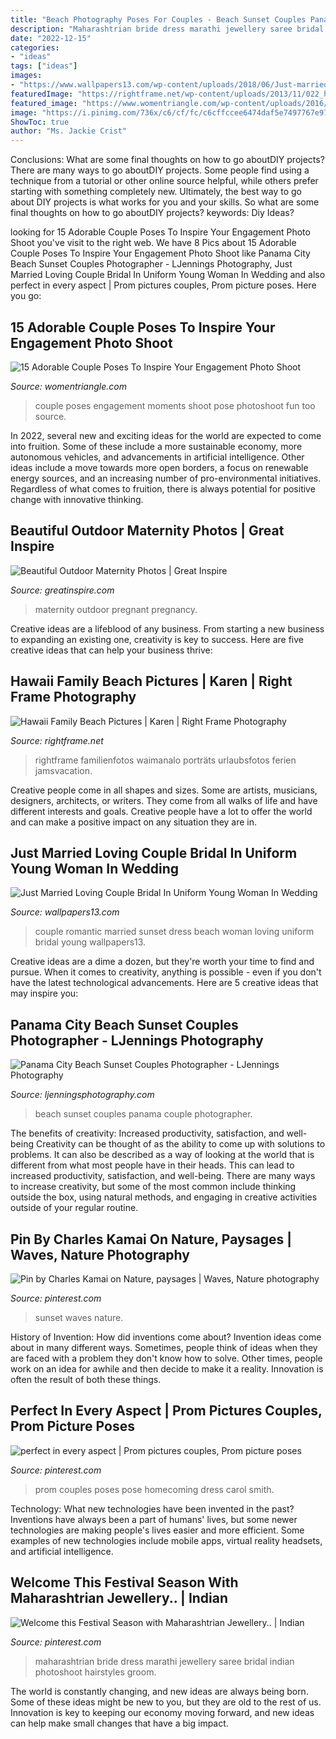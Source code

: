 ```yaml
---
title: "Beach Photography Poses For Couples - Beach Sunset Couples Panama Couple Photographer"
description: "Maharashtrian bride dress marathi jewellery saree bridal indian photoshoot hairstyles groom"
date: "2022-12-15"
categories:
- "ideas"
tags: ["ideas"]
images:
- "https://www.wallpapers13.com/wp-content/uploads/2018/06/Just-married-loving-couple-bridal-in-uniform-young-woman-in-wedding-dress-sunset-beach-romantic-couple-Hd-Wallpaper-2560x1600-1920x1440.jpg"
featuredImage: "https://rightframe.net/wp-content/uploads/2013/11/022_hawaii-family-beach-pictures.jpg"
featured_image: "https://www.womentriangle.com/wp-content/uploads/2016/07/chilling-moments.jpg"
image: "https://i.pinimg.com/736x/c6/cf/fc/c6cffccee6474daf5e7497767e971391--red-sunset-fall-over.jpg"
ShowToc: true
author: "Ms. Jackie Crist"
---
```



Conclusions: What are some final thoughts on how to go aboutDIY projects?
There are many ways to go aboutDIY projects. Some people find using a technique from a tutorial or other online source helpful, while others prefer starting with something completely new. Ultimately, the best way to go about DIY projects is what works for you and your skills. So what are some final thoughts on how to go aboutDIY projects? keywords: Diy Ideas?

	

		
looking for 15 Adorable Couple Poses To Inspire Your Engagement Photo Shoot you've visit to the right web. We have 8 Pics about 15 Adorable Couple Poses To Inspire Your Engagement Photo Shoot like Panama City Beach Sunset Couples Photographer - LJennings Photography, Just Married Loving Couple Bridal In Uniform Young Woman In Wedding and also perfect in every aspect | Prom pictures couples, Prom picture poses. Here you go:
		
    
## 15 Adorable Couple Poses To Inspire Your Engagement Photo Shoot

<img loading=lazy src="https://www.womentriangle.com/wp-content/uploads/2016/07/chilling-moments.jpg" onerror="this.onerror=null;this.src='https://tse2.mm.bing.net/th?id=OIP.KA-NfKEm_FX8jFpSRKJGJgHaLH&amp;pid=15.1';" alt="15 Adorable Couple Poses To Inspire Your Engagement Photo Shoot">

_Source: womentriangle.com_

>couple poses engagement moments shoot pose photoshoot fun too source. 

	

In 2022, several new and exciting ideas for the world are expected to come into fruition. Some of these include a more sustainable economy, more autonomous vehicles, and advancements in artificial intelligence. Other ideas include a move towards more open borders, a focus on renewable energy sources, and an increasing number of pro-environmental initiatives. Regardless of what comes to fruition, there is always potential for positive change with innovative thinking.

    
## Beautiful Outdoor Maternity Photos | Great Inspire

<img loading=lazy src="http://greatinspire.com/wp-content/uploads/2016/05/Beautiful-Outdoor-Maternity-Photos-12.jpg" onerror="this.onerror=null;this.src='https://tse3.mm.bing.net/th?id=OIP._wHjgdBJwYCu_rxpvX80XAHaLH&amp;pid=15.1';" alt="Beautiful Outdoor Maternity Photos | Great Inspire">

_Source: greatinspire.com_

>maternity outdoor pregnant pregnancy. 

	

Creative ideas are a lifeblood of any business. From starting a new business to expanding an existing one, creativity is key to success. Here are five creative ideas that can help your business thrive:

    
## Hawaii Family Beach Pictures | Karen | Right Frame Photography

<img loading=lazy src="https://rightframe.net/wp-content/uploads/2013/11/022_hawaii-family-beach-pictures.jpg" onerror="this.onerror=null;this.src='https://tse2.mm.bing.net/th?id=OIP.9411e26rZTZxPVcgxPLXqgHaFR&amp;pid=15.1';" alt="Hawaii Family Beach Pictures | Karen | Right Frame Photography">

_Source: rightframe.net_

>rightframe familienfotos waimanalo porträts urlaubsfotos ferien jamsvacation. 

	

Creative people come in all shapes and sizes. Some are artists, musicians, designers, architects, or writers. They come from all walks of life and have different interests and goals. Creative people have a lot to offer the world and can make a positive impact on any situation they are in.

    
## Just Married Loving Couple Bridal In Uniform Young Woman In Wedding

<img loading=lazy src="https://www.wallpapers13.com/wp-content/uploads/2018/06/Just-married-loving-couple-bridal-in-uniform-young-woman-in-wedding-dress-sunset-beach-romantic-couple-Hd-Wallpaper-2560x1600-1920x1440.jpg" onerror="this.onerror=null;this.src='https://tse4.mm.bing.net/th?id=OIP.KNNxfqkdRxVsjFFRNX_JOQHaFj&amp;pid=15.1';" alt="Just Married Loving Couple Bridal In Uniform Young Woman In Wedding">

_Source: wallpapers13.com_

>couple romantic married sunset dress beach woman loving uniform bridal young wallpapers13. 

	

Creative ideas are a dime a dozen, but they're worth your time to find and pursue. When it comes to creativity, anything is possible - even if you don't have the latest technological advancements. Here are 5 creative ideas that may inspire you: 

    
## Panama City Beach Sunset Couples Photographer - LJennings Photography

<img loading=lazy src="https://myzone-t6mgovvr.netdna-ssl.com/wp-content/uploads/2017/07/3A8A2160-683x1024.jpg" onerror="this.onerror=null;this.src='https://tse1.mm.bing.net/th?id=OIP.AwipIAAjUVZKK-eoelWeowHaLG&amp;pid=15.1';" alt="Panama City Beach Sunset Couples Photographer - LJennings Photography">

_Source: ljenningsphotography.com_

>beach sunset couples panama couple photographer. 

	

The benefits of creativity: Increased productivity, satisfaction, and well-being
Creativity can be thought of as the ability to come up with solutions to problems. It can also be described as a way of looking at the world that is different from what most people have in their heads. This can lead to increased productivity, satisfaction, and well-being. There are many ways to increase creativity, but some of the most common include thinking outside the box, using natural methods, and engaging in creative activities outside of your regular routine.

    
## Pin By Charles Kamai On Nature, Paysages | Waves, Nature Photography

<img loading=lazy src="https://i.pinimg.com/736x/c6/cf/fc/c6cffccee6474daf5e7497767e971391--red-sunset-fall-over.jpg" onerror="this.onerror=null;this.src='https://tse3.mm.bing.net/th?id=OIP._99xRPynPpss3ltmje51QQHaLH&amp;pid=15.1';" alt="Pin by Charles Kamai on Nature, paysages | Waves, Nature photography">

_Source: pinterest.com_

>sunset waves nature. 

	

History of Invention: How did inventions come about?
Invention ideas come about in many different ways. Sometimes, people think of ideas when they are faced with a problem they don't know how to solve. Other times, people work on an idea for awhile and then decide to make it a reality. Innovation is often the result of both these things.

    
## Perfect In Every Aspect | Prom Pictures Couples, Prom Picture Poses

<img loading=lazy src="https://i.pinimg.com/736x/cc/1e/ae/cc1eae223e866ae8e6db3a526c32f379.jpg" onerror="this.onerror=null;this.src='https://tse3.mm.bing.net/th?id=OIP.2Vbc1SoEu5BkgtLubYUVJQHaLH&amp;pid=15.1';" alt="perfect in every aspect | Prom pictures couples, Prom picture poses">

_Source: pinterest.com_

>prom couples poses pose homecoming dress carol smith. 

	

Technology: What new technologies have been invented in the past?
Inventions have always been a part of humans' lives, but some newer technologies are making people's lives easier and more efficient. Some examples of new technologies include mobile apps, virtual reality headsets, and artificial intelligence.

    
## Welcome This Festival Season With Maharashtrian Jewellery.. | Indian

<img loading=lazy src="https://i.pinimg.com/736x/54/b1/d0/54b1d0340b0109a2c406811d376b5fba.jpg" onerror="this.onerror=null;this.src='https://tse1.mm.bing.net/th?id=OIP.4gBB9HXzNU0XJ2N7uGYLuAHaLH&amp;pid=15.1';" alt="Welcome this Festival Season with Maharashtrian Jewellery.. | Indian">

_Source: pinterest.com_

>maharashtrian bride dress marathi jewellery saree bridal indian photoshoot hairstyles groom. 

	

The world is constantly changing, and new ideas are always being born. Some of these ideas might be new to you, but they are old to the rest of us. Innovation is key to keeping our economy moving forward, and new ideas can help make small changes that have a big impact.

